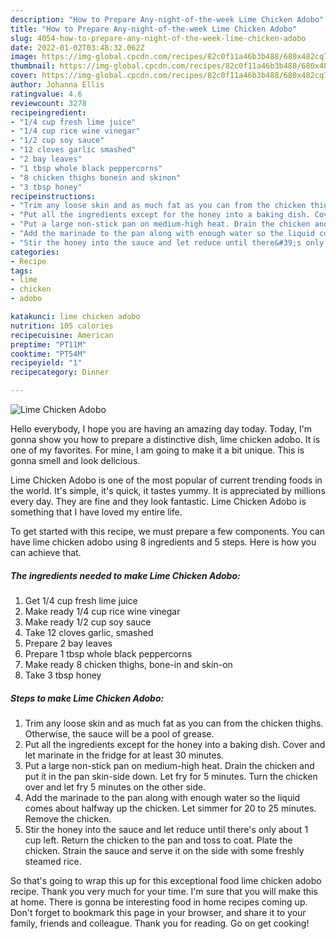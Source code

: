 ```yaml
---
description: "How to Prepare Any-night-of-the-week Lime Chicken Adobo"
title: "How to Prepare Any-night-of-the-week Lime Chicken Adobo"
slug: 4054-how-to-prepare-any-night-of-the-week-lime-chicken-adobo
date: 2022-01-02T03:48:32.062Z
image: https://img-global.cpcdn.com/recipes/82c0f11a46b3b488/680x482cq70/lime-chicken-adobo-recipe-main-photo.jpg
thumbnail: https://img-global.cpcdn.com/recipes/82c0f11a46b3b488/680x482cq70/lime-chicken-adobo-recipe-main-photo.jpg
cover: https://img-global.cpcdn.com/recipes/82c0f11a46b3b488/680x482cq70/lime-chicken-adobo-recipe-main-photo.jpg
author: Johanna Ellis
ratingvalue: 4.6
reviewcount: 3278
recipeingredient:
- "1/4 cup fresh lime juice"
- "1/4 cup rice wine vinegar"
- "1/2 cup soy sauce"
- "12 cloves garlic smashed"
- "2 bay leaves"
- "1 tbsp whole black peppercorns"
- "8 chicken thighs bonein and skinon"
- "3 tbsp honey"
recipeinstructions:
- "Trim any loose skin and as much fat as you can from the chicken thighs. Otherwise, the sauce will be a pool of grease."
- "Put all the ingredients except for the honey into a baking dish. Cover and let marinate in the fridge for at least 30 minutes."
- "Put a large non-stick pan on medium-high heat. Drain the chicken and put it in the pan skin-side down. Let fry for 5 minutes. Turn the chicken over and let fry 5 minutes on the other side."
- "Add the marinade to the pan along with enough water so the liquid comes about halfway up the chicken. Let simmer for 20 to 25 minutes. Remove the chicken."
- "Stir the honey into the sauce and let reduce until there&#39;s only about 1 cup left. Return the chicken to the pan and toss to coat. Plate the chicken. Strain the sauce and serve it on the side with some freshly steamed rice."
categories:
- Recipe
tags:
- lime
- chicken
- adobo

katakunci: lime chicken adobo 
nutrition: 105 calories
recipecuisine: American
preptime: "PT11M"
cooktime: "PT54M"
recipeyield: "1"
recipecategory: Dinner

---
```



![Lime Chicken Adobo](https://img-global.cpcdn.com/recipes/82c0f11a46b3b488/680x482cq70/lime-chicken-adobo-recipe-main-photo.jpg)

Hello everybody, I hope you are having an amazing day today. Today, I'm gonna show you how to prepare a distinctive dish, lime chicken adobo. It is one of my favorites. For mine, I am going to make it a bit unique. This is gonna smell and look delicious.

Lime Chicken Adobo is one of the most popular of current trending foods in the world. It's simple, it's quick, it tastes yummy. It is appreciated by millions every day. They are fine and they look fantastic. Lime Chicken Adobo is something that I have loved my entire life.




To get started with this recipe, we must prepare a few components. You can have lime chicken adobo using 8 ingredients and 5 steps. Here is how you can achieve that.

<!--inarticleads1-->

##### The ingredients needed to make Lime Chicken Adobo:

1. Get 1/4 cup fresh lime juice
1. Make ready 1/4 cup rice wine vinegar
1. Make ready 1/2 cup soy sauce
1. Take 12 cloves garlic, smashed
1. Prepare 2 bay leaves
1. Prepare 1 tbsp whole black peppercorns
1. Make ready 8 chicken thighs, bone-in and skin-on
1. Take 3 tbsp honey




<!--inarticleads2-->

##### Steps to make Lime Chicken Adobo:

1. Trim any loose skin and as much fat as you can from the chicken thighs. Otherwise, the sauce will be a pool of grease.
1. Put all the ingredients except for the honey into a baking dish. Cover and let marinate in the fridge for at least 30 minutes.
1. Put a large non-stick pan on medium-high heat. Drain the chicken and put it in the pan skin-side down. Let fry for 5 minutes. Turn the chicken over and let fry 5 minutes on the other side.
1. Add the marinade to the pan along with enough water so the liquid comes about halfway up the chicken. Let simmer for 20 to 25 minutes. Remove the chicken.
1. Stir the honey into the sauce and let reduce until there&#39;s only about 1 cup left. Return the chicken to the pan and toss to coat. Plate the chicken. Strain the sauce and serve it on the side with some freshly steamed rice.




So that's going to wrap this up for this exceptional food lime chicken adobo recipe. Thank you very much for your time. I'm sure that you will make this at home. There is gonna be interesting food in home recipes coming up. Don't forget to bookmark this page in your browser, and share it to your family, friends and colleague. Thank you for reading. Go on get cooking!
